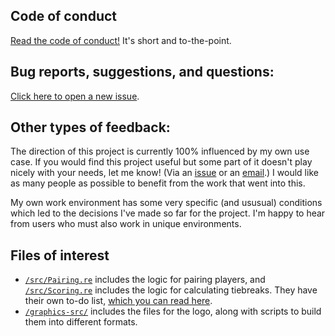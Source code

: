 ## Code of conduct

[Read the code of conduct!](https://github.com/johnridesabike/coronate/tree/master/CODE_OF_CONDUCT.md) It's short and to-the-point.

## Bug reports, suggestions, and questions:

[Click here to open a new issue](https://github.com/johnridesabike/coronate/issues).

## Other types of feedback:

The direction of this project is currently 100% influenced by my own use case. If you would find this project useful but some part of it doesn't play nicely with your needs, let me know! (Via an [issue](https://github.com/johnridesabike/coronate/issues) or an [email](mailto:johnbicyclejackson@icloud.com).) I would like as many people as possible to benefit from the work that went into this.

My own work environment has some very specific (and ususual) conditions which led to the decisions I've made so far for the project. I'm happy to hear from users who must also work in unique environments.

## Files of interest

- [`/src/Pairing.re`](https://github.com/johnridesabike/coronate/tree/master/src/Pairing.re) includes the logic for pairing players, and [`/src/Scoring.re`](https://github.com/johnridesabike/coronate/tree/master/src/Scoring.re) includes the logic for calculating tiebreaks. They have their own to-do list, [which you can read here](https://github.com/johnridesabike/coronate/tree/master/TODO_Pairing_Scoring.md).
- [`/graphics-src/`](https://github.com/johnridesabike/coronate/tree/master/graphics-src) includes the files for the logo, along with scripts to build them into different formats.

